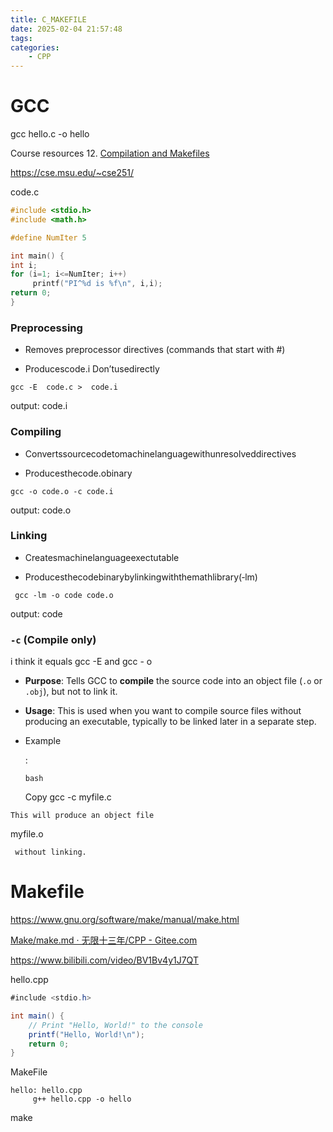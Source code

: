 ```yaml
---
title: C_MAKEFILE
date: 2025-02-04 21:57:48
tags:
categories:
    - CPP
---
```


# GCC

gcc hello.c -o hello

Course resources 12. [Compilation and Makefiles](https://cse.msu.edu/~cse251/lecture12.pdf)

https://cse.msu.edu/~cse251/

code.c

```c
#include <stdio.h> 
#include <math.h>

#define NumIter 5

int main() {
int i;
for (i=1; i<=NumIter; i++)
     printf("PI^%d is %f\n", i,i);
return 0;
}
```

### Preprocessing

* Removes preprocessor directives (commands that start with #)

* Producescode.i Don’tusedirectly

```
gcc -E  code.c >  code.i
```

output:   code.i

### Compiling

* Convertssourcecodetomachinelanguagewithunresolveddirectives 

* Producesthecode.obinary

```
gcc -o code.o -c code.i
```

output: code.o

### Linking

* Createsmachinelanguageexectutable

* Producesthecodebinarybylinkingwiththemathlibrary(‐lm)

```
 gcc -lm -o code code.o
```

output: code

### `-c` (Compile only)

  i think it equals gcc -E and gcc - o

- **Purpose**: Tells GCC to **compile** the source code into an object file (`.o` or `.obj`), but not to link it.

- **Usage**: This is used when you want to compile source files without producing an executable, typically to be linked later in a separate step.

- Example
  
  :
  
  ```
  bash
  ```
  
  Copy
  gcc -c myfile.c

```
This will produce an object file 
```

  myfile.o

```
 without linking.
```

# Makefile

https://www.gnu.org/software/make/manual/make.html

[Make/make.md · 无限十三年/CPP - Gitee.com](https://gitee.com/unlimited13/cpp/blob/master/Make/make.md)

https://www.bilibili.com/video/BV1Bv4y1J7QT

hello.cpp

```java
#include <stdio.h>

int main() {
    // Print "Hello, World!" to the console
    printf("Hello, World!\n");
    return 0;
}
```

MakeFile

```
hello: hello.cpp
     g++ hello.cpp -o hello  
```

make
